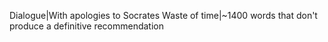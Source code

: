 Dialogue|With apologies to Socrates
Waste of time|~1400 words that don't produce a definitive recommendation
